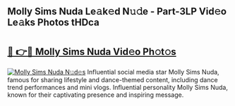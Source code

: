 ## Molly Sims Nuda Le𝚊k𝚎d N𝚞𝚍e - Part-3LP Vid𝚎o Le𝚊ks Photos tHDca

# <h2><a href="http://fbbqkh3.evod.top/?m=Molly+Sims+Nuda">🔗 👉🔴 Molly Sims Nuda Vid𝚎o Ph𝚘t𝚘s</a></h2>

[![Molly Sims Nuda N𝚞d𝚎s](https://i.imgur.com/8V9OHl7.gif)](http://fbbqkh3.evod.top/?m=Molly+Sims+Nuda)
Influential social media star Molly Sims Nuda, famous for sharing lifestyle and dance-themed content, including dance trend performances and mini vlogs. Influential personality Molly Sims Nuda, known for their captivating presence and inspiring message. 
